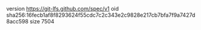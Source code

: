 version https://git-lfs.github.com/spec/v1
oid sha256:16fecb1af8f8293624f55cdc7c2c343e2c9828e217cb7bfa7f9a7427d8acc598
size 7504
